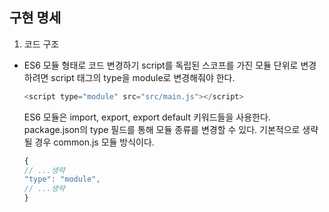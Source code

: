 ## 구현 명세

1. 코드 구조

- ES6 모듈 형태로 코드 변경하기
  script를 독립된 스코프를 가진 모듈 단위로 변경하려면 script 태그의 type을 module로 변경해줘야 한다.

  ```js
  <script type="module" src="src/main.js"></script>
  ```

  ES6 모듈은 import, export, export default 키워드들을 사용한다. package.json의 type 필드를 통해 모듈 종류를 변경할 수 있다. 기본적으로 생략될 경우 common.js 모듈 방식이다.

  ```js
  {
  // ...생략
  "type": "module",
  // ...생략
  }
  ```
